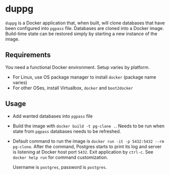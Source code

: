duppg
=====

`duppg` is a Docker application that, when built, will clone databases
that have been configured into `pgpass` file. Databases are cloned into a
Docker image. Build-time state can be restored simply by starting a new
instance of the image.


Requirements
------------

You need a functional Docker environment. Setup varies by platform.

  - For Linux, use OS package manager to install `docker` (package name
    varies)
  - For other OSes, install Virtualbox, `docker` and `boot2docker`


Usage
-----

  - Add wanted databases into `pgpass` file
  - Build the image with `docker build -t pg-clone .`. Needs to be run when
    state from `pgpass` databases needs to be refreshed.
  - Default command to run the image is `docker run -it -p 5432:5432 --rm
    pg-clone`. After the command, Postgres starts to print its log and server
    is listening at Docker host port `5432`. Exit application by `ctrl-c`. See
    `docker help run` for command customization.

    Username is `postgres`, password is `postgres`.
